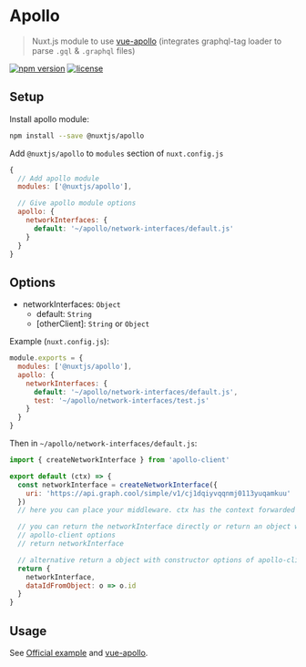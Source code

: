 # Apollo

> Nuxt.js module to use [vue-apollo](https://github.com/Akryum/vue-apollo) (integrates graphql-tag loader to parse `.gql` & `.graphql` files)

[![npm version](https://img.shields.io/npm/v/@nuxtjs/apollo.svg)](https://www.npmjs.com/package/@nuxtjs/apollo)
[![license](https://img.shields.io/github/license/nuxt-community/apollo-module.svg)](https://github.com/nuxt-community/apollo-module/blob/master/LICENSE)

## Setup

Install apollo module:

```bash
npm install --save @nuxtjs/apollo
```

Add `@nuxtjs/apollo` to `modules` section of `nuxt.config.js`

```js
{
  // Add apollo module
  modules: ['@nuxtjs/apollo'],

  // Give apollo module options
  apollo: {
    networkInterfaces: {
      default: '~/apollo/network-interfaces/default.js'
    }
  }
}
```

## Options

- networkInterfaces: `Object`
  - default: `String`
  - [otherClient]: `String` or `Object`

Example (`nuxt.config.js`):
```js
module.exports = {
  modules: ['@nuxtjs/apollo'],
  apollo: {
    networkInterfaces: {
      default: '~/apollo/network-interfaces/default.js',
      test: '~/apollo/network-interfaces/test.js'
    }
  }
}
```

Then in `~/apollo/network-interfaces/default.js`:

```js
import { createNetworkInterface } from 'apollo-client'

export default (ctx) => {
  const networkInterface = createNetworkInterface({
    uri: 'https://api.graph.cool/simple/v1/cj1dqiyvqqnmj0113yuqamkuu'
  })
  // here you can place your middleware. ctx has the context forwarded from Nuxt

  // you can return the networkInterface directly or return an object with additional
  // apollo-client options
  // return networkInterface

  // alternative return a object with constructor options of apollo-client
  return {
    networkInterface,
    dataIdFromObject: o => o.id
  }
}
```

## Usage

See [Official example](https://github.com/nuxt/nuxt.js/tree/dev/examples/vue-apollo) and [vue-apollo](https://github.com/Akryum/vue-apollo).
